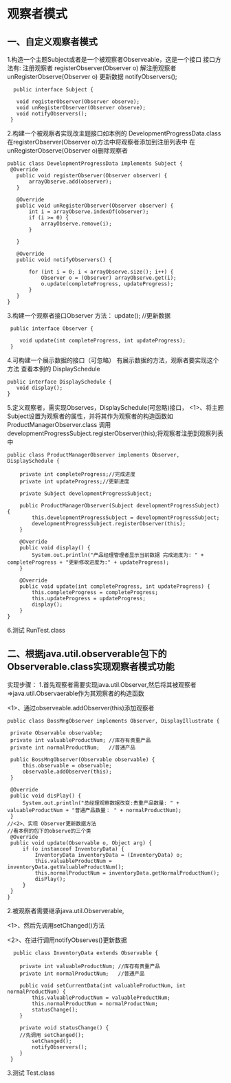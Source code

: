 # 观察者模式

## 一、自定义观察者模式

1.构造一个主题Subject或者是一个被观察者Observeable，这是一个接口
 接口方法有:
 注册观察者
 registerObserver(Observer o)
 解注册观察者
 unRegisterObserve(Observer o)
 更新数据
 notifyObservers();
 ```
   public interface Subject {

    void registerObserver(Observer observe);
    void unRegisterObserver(Observer observe);
    void notifyObservers();
  }
 ```
 
 2.构建一个被观察者实现改主题接口如本例的 DevelopmentProgressData.class
  在registerObserver(Observer o)方法中将观察者添加到注册列表中
  在 unRegisterObserve(Observer o)删除观察者
 ```
 public class DevelopmentProgressData implements Subject {
  @Override
    public void registerObserver(Observer observer) {
        arrayObserve.add(observer);
    }

    @Override
    public void unRegisterObserver(Observer observer) {
        int i = arrayObserve.indexOf(observer);
        if (i >= 0) {
            arrayObserve.remove(i);
        }

    }

    @Override
    public void notifyObservers() {

        for (int i = 0; i < arrayObserve.size(); i++) {
            Observer o = (Observer) arrayObserve.get(i);
            o.update(completeProgress, updateProgress);
        }
    }
 }
 ```
 
3.构建一个观察者接口Observer
 方法：
 update(); //更新数据
```
 public interface Observer {

    void update(int completeProgress, int updateProgress);
 }
```

4.可构建一个展示数据的接口（可忽略）
 有展示数据的方法，观察者要实现这个方法 查看本例的 DisplaySchedule
 ```
public interface DisplaySchedule {
    void display();
}
 ```

5.定义观察者，需实现Observes，DisplaySchedule(可忽略)接口，
<1>、将主题Subject设置为观察者的属性，并将其作为观察者的构造函数如 ProductManagerObserver.class
调用  developmentProgressSubject.registerObserver(this);将观察者注册到观察列表中
```
public class ProductManagerObserver implements Observer, DisplaySchedule {

    private int completeProgress;//完成进度
    private int updateProgress;//更新进度

    private Subject developmentProgressSubject;

    public ProductManagerObserver(Subject developmentProgressSubject) {
        this.developmentProgressSubject = developmentProgressSubject;
        developmentProgressSubject.registerObserver(this);
    }

    @Override
    public void display() {
        System.out.println("产品经理管理者显示当前数据 完成进度为: " + completeProgress + "更新修改进度为:" + updateProgress);
    }

    @Override
    public void update(int completeProgress, int updateProgress) {
        this.completeProgress = completeProgress;
        this.updateProgress = updateProgress;
        display();
    }
}

```
6.测试 RunTest.class


## 二、根据java.util.observerable包下的Observerable.class实现观察者模式功能

实现步骤：
 1.首先观察者需要实现java.util.Observer,然后将其被观察者=>java.util.Observaerable作为其观察者的构造函数
   
   <1>、通过observeable.addObserver(this)添加观察者
   ```
   public class BossMngObserver implements Observer, DisplayIllustrate {

    private Observable observable;
    private int valuableProductNum; //库存有贵重产品
    private int normalProductNum;   //普通产品

    public BossMngObserver(Observable observable) {
        this.observable = observable;
        observable.addObserver(this);
    }

    @Override
    public void disPlay() {
        System.out.println("总经理观察数据改变:贵重产品数量: " + valuableProductNum + "普通产品数量： " + normalProductNum);
    }
   //<2>、实现 Observer更新数据方法
   //看本例的包下的observe的三个类
    @Override
    public void update(Observable o, Object arg) {
        if (o instanceof InventoryData) {
            InventoryData inventoryData = (InventoryData) o;
            this.valuableProductNum = inventoryData.getValuableProductNum();
            this.normalProductNum = inventoryData.getNormalProductNum();
            disPlay();
        }
    }
  }
   ```
 
 2.被观察者需要继承java.util.Observerable,
 
   <1>、然后先调用setChanged()方法
   
   <2>、在进行调用notifyObserves()更新数据
   
```
  public class InventoryData extends Observable {

    private int valuableProductNum; //库存有贵重产品
    private int normalProductNum;   //普通产品

    public void setCurrentData(int valuableProductNum, int normalProductNum) {
        this.valuableProductNum = valuableProductNum;
        this.normalProductNum = normalProductNum;
        statusChange();
    }
    
    private void statusChange() {
    //先调用 setChanged();
        setChanged();
        notifyObservers();
    }
 }
 ```
 
  3.测试 Test.class
